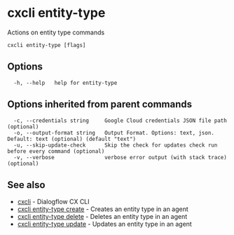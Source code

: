 # cxcli entity-type

Actions on entity type commands

```
cxcli entity-type [flags]
```

## Options

```
  -h, --help   help for entity-type
```

## Options inherited from parent commands

```
  -c, --credentials string     Google Cloud credentials JSON file path (optional)
  -o, --output-format string   Output Format. Options: text, json. Default: text (optional) (default "text")
  -u, --skip-update-check      Skip the check for updates check run before every command (optional)
  -v, --verbose                verbose error output (with stack trace) (optional)
```

## See also

* [cxcli](/cmd/cxcli/)	 - Dialogflow CX CLI
* [cxcli entity-type create](/cmd/cxcli_entity-type_create/)	 - Creates an entity type in an agent
* [cxcli entity-type delete](/cmd/cxcli_entity-type_delete/)	 - Deletes an entity type in an agent
* [cxcli entity-type update](/cmd/cxcli_entity-type_update/)	 - Updates an entity type in an agent

